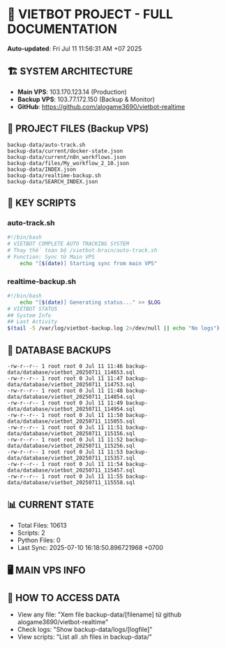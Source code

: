 # 🤖 VIETBOT PROJECT - FULL DOCUMENTATION
**Auto-updated**: Fri Jul 11 11:56:31 AM +07 2025

## 🏗️ SYSTEM ARCHITECTURE
- **Main VPS**: 103.170.123.14 (Production)
- **Backup VPS**: 103.77.172.150 (Backup & Monitor)
- **GitHub**: https://github.com/alogame3690/vietbot-realtime

## 📁 PROJECT FILES (Backup VPS)
```
backup-data/auto-track.sh
backup-data/current/docker-state.json
backup-data/current/n8n_workflows.json
backup-data/files/My_workflow_2_10.json
backup-data/INDEX.json
backup-data/realtime-backup.sh
backup-data/SEARCH_INDEX.json
```

## 🔧 KEY SCRIPTS
### auto-track.sh
```bash
#!/bin/bash
# VIETBOT COMPLETE AUTO TRACKING SYSTEM
# Thay thế toàn bộ /vietbot-brain/auto-track.sh
# Function: Sync từ Main VPS
    echo "[$(date)] Starting sync from main VPS"
```
### realtime-backup.sh
```bash
#!/bin/bash
    echo "[$(date)] Generating status..." >> $LOG
# VIETBOT STATUS
## System Info
## Last Activity
$(tail -5 /var/log/vietbot-backup.log 2>/dev/null || echo "No logs")
```

## 💾 DATABASE BACKUPS
```
-rw-r--r-- 1 root root 0 Jul 11 11:46 backup-data/database/vietbot_20250711_114653.sql
-rw-r--r-- 1 root root 0 Jul 11 11:47 backup-data/database/vietbot_20250711_114753.sql
-rw-r--r-- 1 root root 0 Jul 11 11:48 backup-data/database/vietbot_20250711_114854.sql
-rw-r--r-- 1 root root 0 Jul 11 11:49 backup-data/database/vietbot_20250711_114954.sql
-rw-r--r-- 1 root root 0 Jul 11 11:50 backup-data/database/vietbot_20250711_115055.sql
-rw-r--r-- 1 root root 0 Jul 11 11:51 backup-data/database/vietbot_20250711_115156.sql
-rw-r--r-- 1 root root 0 Jul 11 11:52 backup-data/database/vietbot_20250711_115256.sql
-rw-r--r-- 1 root root 0 Jul 11 11:53 backup-data/database/vietbot_20250711_115357.sql
-rw-r--r-- 1 root root 0 Jul 11 11:54 backup-data/database/vietbot_20250711_115457.sql
-rw-r--r-- 1 root root 0 Jul 11 11:55 backup-data/database/vietbot_20250711_115558.sql
```

## 📊 CURRENT STATE
- Total Files: 10613
- Scripts: 2
- Python Files: 0
- Last Sync: 2025-07-10 16:18:50.896721968 +0700

## 🖥️ MAIN VPS INFO


## 🚨 HOW TO ACCESS DATA
- View any file: "Xem file backup-data/[filename] từ github alogame3690/vietbot-realtime"
- Check logs: "Show backup-data/logs/[logfile]"
- View scripts: "List all .sh files in backup-data/"
